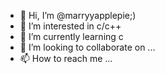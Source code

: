 - 👋 Hi, I’m @marryyapplepie;)
- 👀 I’m interested in c/c++ 
- 🌱 I’m currently learning c
- 💞️ I’m looking to collaborate on ...
- 📫 How to reach me ...

<!---
marryyapplepie/marryyapplepie is a ✨ special ✨ repository because its `README.md` (this file) appears on your GitHub profile.
You can click the Preview link to take a look at your changes.
--->
